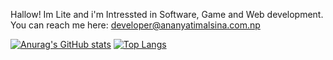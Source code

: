 Hallow! Im Lite and i'm Intressted in Software, Game and Web development.
You can reach me here: developer@ananyatimalsina.com.np

[![Anurag's GitHub stats](https://github-readme-stats.vercel.app/api?username=TheLiteCrafter&count_private=true&show_icons=true&theme=dark)](https://github.com/anuraghazra/github-readme-stats)
[![Top Langs](https://github-readme-stats.vercel.app/api/top-langs/?username=TheLiteCrafter&langs_count=8&theme=dark&layout=compact)](https://github.com/anuraghazra/github-readme-stats)

